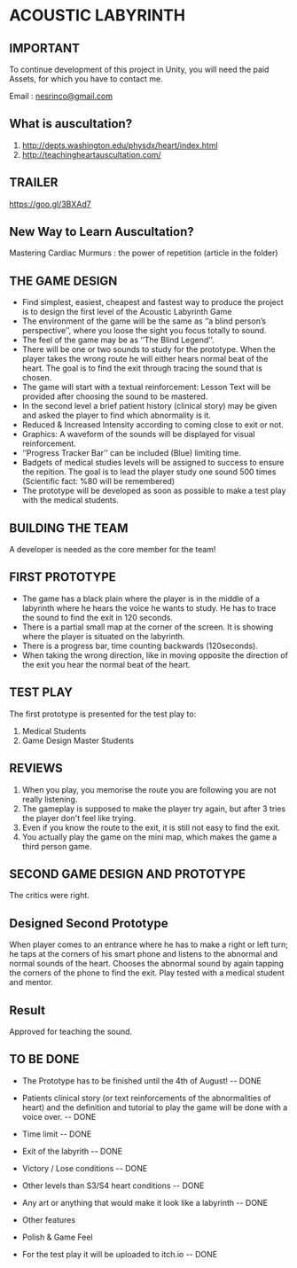 # ACOUSTIC LABYRINTH

## IMPORTANT

To continue development of this project in Unity, you will need the paid Assets, 
for which you have to contact me.

Email : nesrinco@gmail.com

## What is auscultation?

1. http://depts.washington.edu/physdx/heart/index.html
2. http://teachingheartauscultation.com/


## TRAILER

https://goo.gl/3BXAd7


## New Way to Learn Auscultation?

Mastering Cardiac Murmurs : the power of repetition (article in the folder)


## THE GAME DESIGN

* Find simplest, easiest, cheapest and fastest way to produce the project is to design the first level of the Acoustic Labyrinth Game
* The environment of the game will be the same as ‘’a blind person’s perspective’’, where you loose the sight you focus totally to sound.
* The feel of the game may be as ‘’The Blind Legend’’.
* There will be one or two sounds to study for the prototype. When the player takes the wrong route he will either hears normal beat of the heart. The goal is to find the exit through tracing the sound that is chosen.
* The game will start with a textual reinforcement: Lesson Text will be provided after choosing the sound to be mastered.
* In the second level a brief patient history (clinical story) may be given and asked the player to find which abnormality is it.
* Reduced & Increased Intensity according to coming close to exit or not.
* Graphics: A waveform of the sounds will be displayed for visual reinforcement.
* ‘’Progress Tracker Bar’’ can be included (Blue) limiting time.
* Badgets of medical studies levels will be assigned to success to ensure the repition. The goal is to lead the player study one sound 500 times (Scientific fact: %80 will be remembered)
* The prototype will be developed as soon as possible to make a test play with the medical students.


## BUILDING THE TEAM

A developer is needed as the core member for the team!


## FIRST PROTOTYPE

* The game has a black plain where the player is in the middle of a labyrinth where he hears the voice he wants to study. He has to trace the sound to find the exit in 120 seconds.
* There is a partial small map at the corner of the screen. It is showing where the player is situated on the labyrinth.
* There is a progress bar, time counting backwards (120seconds).
* When taking the wrong direction, like in moving opposite the direction of the exit you hear the normal beat of the heart.


## TEST PLAY

The first prototype is presented for the test play to:

1. Medical Students
2. Game Design Master Students


## REVIEWS

1. When you play, you memorise the route you are following you are not really listening.
2. The gameplay is supposed to make the player try again, but after 3 tries the player don't feel like trying.
3. Even if you know the route to the exit, it is still not easy to find the exit.
4. You actually play the game on the mini map, which makes the game a third person game.


## SECOND GAME DESIGN AND PROTOTYPE

The critics were right.


## Designed Second Prototype

When player comes to an entrance where he has to make a right or left turn; he taps at the corners of his smart phone and listens to the abnormal and normal sounds of the heart.
Chooses the abnormal sound by again tapping the corners of the phone to find the exit.
Play tested with a medical student and mentor.

## Result
Approved for teaching the sound.

## TO BE DONE

* The Prototype has to be finished until the 4th of August! -- DONE

* Patients clinical story (or text reinforcements of the abnormalities of heart) and the definition and
tutorial to play the game will be done with a voice over. -- DONE

* Time limit -- DONE

* Exit of the labyrith -- DONE

* Victory / Lose conditions -- DONE

* Other levels than S3/S4 heart conditions -- DONE

* Any art or anything that would make it look like a labyrinth -- DONE

* Other features

* Polish & Game Feel

* For the test play it will be uploaded to itch.io -- DONE
